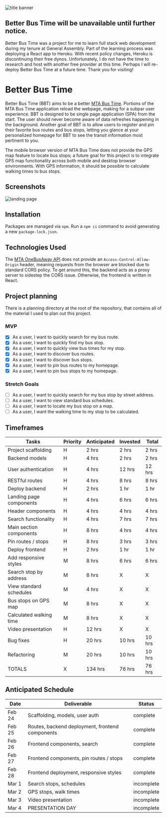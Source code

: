 ![title banner](https://i.imgur.com/4ioraME.png)

## Better Bus Time will be unavailable until further notice.

Better Bus Time was a project for me to learn full stack web development during my tenure at General Assembly. Part of the learning process was deploying a React app to Heroku. With recent policy changes, Heroku is discontinuing their free dynos. Unfortunately, I do not have the time to research and host with another free provider at this time. Perhaps I will re-deploy Better Bus Time at a future time. Thank you for visiting!

# Better Bus Time

Better Bus Time (BBT) aims to be a better [MTA Bus Time](https://bustime.mta.info/). Portions of the MTA Bus Time application reload the webpage, making for a subpar user experience. BBT is designed to be single page application (SPA) from the start. The user should never become aware of data refreshes happening in the background. Another goal of BBT is to allow users to register and pin their favorite bus routes and bus stops, letting you glance at your personalized homepage for BBT to see the transit information most pertinent to you.

The mobile browser version of MTA Bus Time does not provide the GPS map feature to locate bus stops; a future goal for this project is to integrate GPS map functionality across both mobile and desktop browser environments. With GPS information, it should be possible to calculate walking times to bus stops.

## Screenshots

![landing page](https://i.imgur.com/lOBB9JQ.png)

## Installation

Packages are managed via `npm`. Run a `npm ci` command to avoid generating a new `package-lock.json`.

## Technologies Used

The [MTA OneBusAway API](https://bustime.mta.info/wiki/Developers/OneBusAwayRESTfulAPI) does not provide an `Access-Control-Allow-Origin` header, meaning requests from the browser are blocked due to standard CORS policy. To get around this, the backend acts as a proxy server to sidestep the CORS issue. Otherwise, the frontend is written in React.

## Project planning

There is a planning directory at the root of the repository, that contains all of the material I used to plan out this project.

### MVP

-  [x] As a user, I want to quickly search for my bus route.
-  [x] As a user, I want to quickly find my bus stop.
-  [x] As a user, I want to quickly view bus times for my stop.
-  [x] As a user, I want to discover bus routes.
-  [x] As a user, I want to discover bus stops.
-  [x] As a user, I want to pin bus routes to my homepage.
-  [x] As a user, I want to pin bus stops to my homepage.

### Stretch Goals

-  [ ] As a user, I want to quickly search for my bus stop by street address.
-  [ ] As a user, I want to view standard bus schedules.
-  [ ] As a user, I want to locate my bus stop on a map.
-  [ ] As a user, I want the walking time to my stop to be calculated.

## Timeframes

| Tasks                   | Priority | Anticipated | Invested | Total  |
| ----------------------- | -------- | ----------- | -------- | ------ |
| Project scaffolding     | H        | 2 hrs       | 2 hrs    | 2 hrs  |
| Backend models          | H        | 4 hrs       | 2 hrs    | 2 hrs  |
| User authentication     | H        | 4 hrs       | 12 hrs   | 12 hrs |
| RESTful routes          | H        | 4 hrs       | 8 hrs    | 8 hrs  |
| Deploy backend          | H        | 2 hrs       | 1 hr     | 1 hr   |
| Landing page components | H        | 4 hrs       | 6 hrs    | 6 hrs  |
| Header components       | H        | 4 hrs       | 4 hrs    | 4 hrs  |
| Search functionality    | H        | 4 hrs       | 7 hrs    | 7 hrs  |
| Main section components | H        | 8 hrs       | 4 hrs    | 4 hrs  |
| Pin routes / stops      | H        | 8 hrs       | 3 hrs    | 3 hrs  |
| Deploy frontend         | H        | 2 hrs       | 1 hr     | 1 hr   |
| Add responsive styles   | M        | 8 hrs       | 6 hrs    | 6 hrs  |
| Search stop by address  | M        | 8 hrs       | X        | X      |
| View standard schedules | M        | 4 hrs       | X        | X      |
| Bus stops on GPS map    | M        | 8 hrs       | X        | X      |
| Calculated walking time | M        | 8 hrs       | X        | X      |
| Video presentation      | H        | 12 hrs      | X        | X      |
| Bug fixes               | H        | 20 hrs      | 10 hrs   | 10 hrs |
| Refactoring             | M        | 20 hrs      | 10 hrs   | 10 hrs |
| TOTALS                  | X        | 134 hrs     | 76 hrs   | 76 hrs |

## Anticipated Schedule

| Date   | Deliverable                                     | Status     |
| ------ | ----------------------------------------------- | ---------- |
| Feb 24 | Scaffolding, models, user auth                  | complete   |
| Feb 25 | Routes, backend deployment, frontend components | complete   |
| Feb 26 | Frontend components, search                     | complete   |
| Feb 27 | Frontend components, pin routes / stops         | complete   |
| Feb 28 | Frontend deployment, responsive styles          | complete   |
| Mar 1  | Search stops, schedules                         | incomplete |
| Mar 2  | GPS stops, walk times                           | incomplete |
| Mar 3  | Video presentation                              | incomplete |
| Mar 4  | PRESENTATION DAY                                | incomplete |
